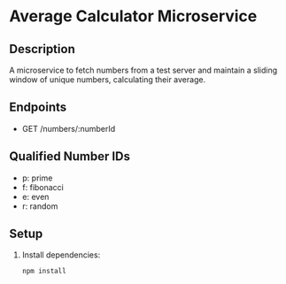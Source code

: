 # Average Calculator Microservice

## Description
A microservice to fetch numbers from a test server and maintain a sliding window of unique numbers, calculating their average.

## Endpoints
- GET /numbers/:numberId

## Qualified Number IDs
- p: prime
- f: fibonacci
- e: even
- r: random

## Setup
1. Install dependencies:
   ```bash
   npm install
